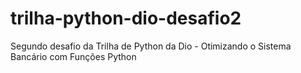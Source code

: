 # trilha-python-dio-desafio2
Segundo desafio da Trilha de Python da Dio -  Otimizando o Sistema Bancário com Funções Python